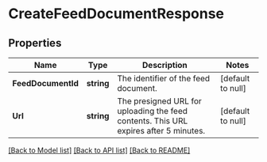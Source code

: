 # CreateFeedDocumentResponse

## Properties
Name | Type | Description | Notes
------------ | ------------- | ------------- | -------------
**FeedDocumentId** | **string** | The identifier of the feed document. | [default to null]
**Url** | **string** | The presigned URL for uploading the feed contents. This URL expires after 5 minutes. | [default to null]

[[Back to Model list]](../README.md#documentation-for-models) [[Back to API list]](../README.md#documentation-for-api-endpoints) [[Back to README]](../README.md)

